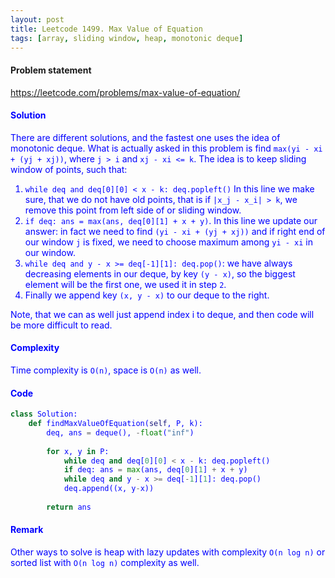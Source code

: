 ```yaml
---
layout: post
title: Leetcode 1499. Max Value of Equation
tags: [array, sliding window, heap, monotonic deque]
---
```


#### Problem statement

<a href="https://leetcode.com/problems/max-value-of-equation/"> <font color = blue>https://leetcode.com/problems/max-value-of-equation/

#### Solution
There are different solutions, and the fastest one uses the idea of monotonic deque. What is actually asked in this problem is find `max(yi - xi + (yj + xj))`, where `j > i` and `xj - xi <= k`. The idea is to keep sliding window of points, such that:

1. `while deq and deq[0][0] < x - k: deq.popleft()` In this line we make sure, that we do not have old points, that is if `|x_j - x_i| > k`, we remove this point from left side of or sliding window.
2. `if deq: ans = max(ans, deq[0][1] + x + y)`. In this line we update our answer: in fact we need to find `(yi - xi + (yj + xj))` and if right end of our window `j` is fixed, we need to choose maximum among `yi - xi` in our window.
3. `while deq and y - x >= deq[-1][1]: deq.pop()`: we have always decreasing elements in our deque, by key `(y - x)`, so the biggest element will be the first one, we used it in step `2`.
4. Finally we append key `(x, y - x)` to our deque to the right.

Note, that we can as well just append index i to deque, and then code will be more difficult to read.

#### Complexity
Time complexity is `O(n)`, space is `O(n)` as well.

#### Code
```python
class Solution:
    def findMaxValueOfEquation(self, P, k):
        deq, ans = deque(), -float("inf")
        
        for x, y in P:
            while deq and deq[0][0] < x - k: deq.popleft()  
            if deq: ans = max(ans, deq[0][1] + x + y)
            while deq and y - x >= deq[-1][1]: deq.pop()
            deq.append((x, y-x))
          
        return ans
```

#### Remark
Other ways to solve is heap with lazy updates with complexity `O(n log n)` or sorted list with `O(n log n)` complexity as well.
